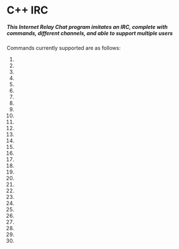 # C++ IRC 

##### This Internet Relay Chat program imitates an IRC, complete with commands, different channels, and able to support multiple users

Commands currently supported are as follows:

  1. 
  2. 
  3. 
  4. 
  5. 
  6. 
  7. 
  8. 
  9. 
  10. 
  11. 
  12. 
  13. 
  14. 
  15. 
  16. 
  17. 
  18. 
  19. 
  20. 
  21. 
  22. 
  23. 
  24. 
  25. 
  26. 
  27. 
  28. 
  29. 
  30. 
